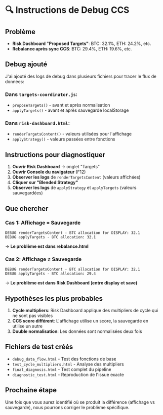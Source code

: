 # 🔍 Instructions de Debug CCS

## Problème
- **Risk Dashboard "Proposed Targets"**: BTC: 32.1%, ETH: 24.2%, etc.
- **Rebalance après sync CCS**: BTC: 29.4%, ETH: 19.6%, etc.

## Debug ajouté

J'ai ajouté des logs de debug dans plusieurs fichiers pour tracer le flux de données:

### Dans `targets-coordinator.js`:
- `proposeTargets()` - avant et après normalisation
- `applyTargets()` - avant et après sauvegarde localStorage

### Dans `risk-dashboard.html`:
- `renderTargetsContent()` - valeurs utilisées pour l'affichage
- `applyStrategy()` - valeurs passées entre fonctions

## Instructions pour diagnostiquer

1. **Ouvrir Risk Dashboard** → onglet "Targets"
2. **Ouvrir Console du navigateur** (F12)
3. **Observer les logs** de `renderTargetsContent` (valeurs affichées)
4. **Cliquer sur "Blended Strategy"**
5. **Observer les logs** de `applyStrategy` et `applyTargets` (valeurs sauvegardées)

## Que chercher

### Cas 1: Affichage = Sauvegarde
```
DEBUG renderTargetsContent - BTC allocation for DISPLAY: 32.1
DEBUG applyTargets - BTC allocation: 32.1
```
→ **Le problème est dans rebalance.html**

### Cas 2: Affichage ≠ Sauvegarde  
```
DEBUG renderTargetsContent - BTC allocation for DISPLAY: 32.1
DEBUG applyTargets - BTC allocation: 29.4
```
→ **Le problème est dans Risk Dashboard (entre display et save)**

## Hypothèses les plus probables

1. **Cycle multipliers**: Risk Dashboard applique des multipliers de cycle qui ne sont pas visibles
2. **CCS score différent**: L'affichage utilise un score, la sauvegarde en utilise un autre
3. **Double normalisation**: Les données sont normalisées deux fois

## Fichiers de test créés

- `debug_data_flow.html` - Test des fonctions de base
- `test_cycle_multipliers.html` - Analyse des multipliers
- `final_diagnosis.html` - Test complet du pipeline
- `diagnostic_test.html` - Reproduction de l'issue exacte

## Prochaine étape

Une fois que vous aurez identifié où se produit la différence (affichage vs sauvegarde), nous pourrons corriger le problème spécifique.